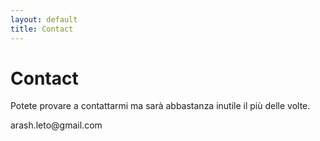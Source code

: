```yaml
---
layout: default
title: Contact
---
```


<div id="contact">
  <h1 class="pageTitle">Contact</h1>
  <div class="contactContent">
    <p class="intro">Potete provare a contattarmi ma sarà abbastanza inutile il più delle volte.</p>
    <p></p>
    <p></p>
  </div>
  <div>
    <p>arash.leto@gmail.com</p>
  </div>
  <!--
  <form action="http://formspree.io/your@mail.com" method="POST">
    <label for="name">Name</label>    
    <input type="text" id="name" name="name" class="full-width"><br>
    <label for="email">Email Address</label>
    <input type="email" id="email" name="_replyto" class="full-width"><br>
    <label for="message">Message</label>
    <textarea name="message" id="message" cols="30" rows="10" class="full-width"></textarea><br>
    <input type="submit" value="Send" class="button">
  </form>
  -->
</div>
